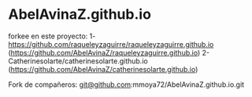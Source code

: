 ﻿# AbelAvinaZ.github.io

forkee en este proyecto:
1- https://github.com/raqueleyzaguirre/raqueleyzaguirre.github.io (https://github.com/AbelAvinaZ/raqueleyzaguirre.github.io)
2- Catherinesolarte/catherinesolarte.github.io (https://github.com/AbelAvinaZ/catherinesolarte.github.io)

Fork de compañeros:
git@github.com:mmoya72/AbelAvinaZ.github.io.git
